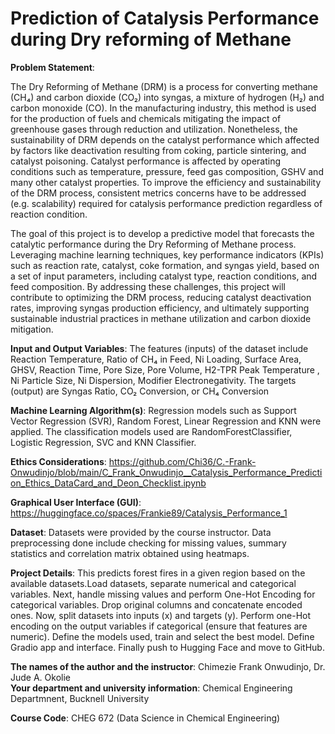 # Prediction of Catalysis Performance during Dry reforming of Methane

**Problem Statement**: 

The Dry Reforming of Methane (DRM) is a process for converting methane (CH₄) and carbon dioxide (CO₂) into syngas, a mixture of hydrogen (H₂) and carbon monoxide (CO). In the manufacturing industry, this method is used for the production of fuels and chemicals mitigating the impact of greenhouse gases through reduction and utilization. Nonetheless, the sustainability of DRM  depends on the catalyst performance which affected by factors like deactivation resulting from coking, particle sintering, and catalyst poisoning. Catalyst performance is affected by operating conditions such as temperature, pressure, feed gas composition, GSHV and many other catalyst properties. To improve the efficiency and sustainability of the DRM process, consistent metrics concerns have to be addressed (e.g. scalability) required for catalysis performance prediction regardless of reaction condition.

The goal of this project is to  develop a predictive model that forecasts the catalytic performance during the Dry Reforming of Methane process. Leveraging machine learning techniques, key performance indicators (KPIs) such as reaction rate, catalyst, coke formation, and syngas yield, based on a set of input parameters, including catalyst type, reaction conditions, and feed composition. By addressing these challenges, this project will contribute to optimizing the DRM process, reducing catalyst deactivation rates, improving syngas production efficiency, and ultimately supporting sustainable industrial practices in methane utilization and carbon dioxide mitigation.

**Input and Output Variables**: 
The features (inputs) of the dataset include Reaction Temperature, Ratio of CH₄ in Feed, Ni Loading, Surface Area, GHSV, Reaction Time, Pore Size, Pore Volume, H2-TPR Peak Temperature , Ni Particle Size, Ni Dispersion, Modifier Electronegativity. The targets (output) are  Syngas Ratio, CO₂ Conversion, or CH₄ Conversion

**Machine Learning Algorithm(s)**: 
Regression models such as Support Vector Regression (SVR), Random Forest, Linear Regression and KNN were applied. The classification models used are RandomForestClassifier, Logistic Regression, SVC and KNN Classifier.

**Ethics Considerations**: https://github.com/Chi36/C.-Frank-Onwudinjo/blob/main/C_Frank_Onwudinjo__Catalysis_Performance_Prediction_Ethics_DataCard_and_Deon_Checklist.ipynb

**Graphical User Interface (GUI)**: https://huggingface.co/spaces/Frankie89/Catalysis_Performance_1

**Dataset**: Datasets were provided by the course instructor. Data preprocessing done include checking for missing values, summary statistics and correlation matrix obtained using heatmaps. 

**Project Details**: 
This predicts forest fires in a given region based on the available datasets.Load datasets, separate numerical and categorical variables. Next, handle missing values and perform One-Hot Encoding for categorical variables. Drop original columns and concatenate encoded ones. Now, split datasets into inputs (x) and targets (y). Perform one-Hot encoding on the output variables if categorical (ensure that features are numeric). Define the models used, train and select the best model. Define Gradio app and interface. Finally push to Hugging Face and move to GitHub. 


**The names of the author and the instructor**:                  Chimezie Frank Onwudinjo,  Dr. Jude A. Okolie                                                                                                                     
**Your department and university information**:                  Chemical Engineering Departmnent, Bucknell University

**Course Code**:                                                        CHEG 672 (Data Science in Chemical Engineering)
